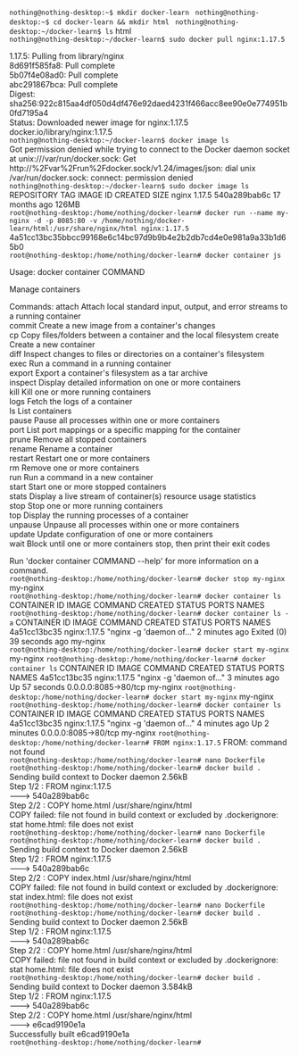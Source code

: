 ``` nothing@nothing-desktop:~$ mkdir docker-learn  ```
``` nothing@nothing-desktop:~$ cd docker-learn && mkdir html  ```
``` nothing@nothing-desktop:~/docker-learn$ ls ```
html  
``` nothing@nothing-desktop:~/docker-learn$ sudo docker pull nginx:1.17.5 ``` 
        
1.17.5: Pulling from library/nginx  
8d691f585fa8: Pull complete  
5b07f4e08ad0: Pull complete  
abc291867bca: Pull complete   
Digest: sha256:922c815aa4df050d4df476e92daed4231f466acc8ee90e0e774951b0fd7195a4  
Status: Downloaded newer image for nginx:1.17.5  
docker.io/library/nginx:1.17.5  
``` nothing@nothing-desktop:~/docker-learn$ docker image ls ```  
Got permission denied while trying to connect to the Docker daemon socket at unix:///var/run/docker.sock: Get http://%2Fvar%2Frun%2Fdocker.sock/v1.24/images/json: dial unix /var/run/docker.sock: connect: permission denied  
``` nothing@nothing-desktop:~/docker-learn$ sudo docker image ls ```
REPOSITORY   TAG       IMAGE ID       CREATED         SIZE
nginx        1.17.5    540a289bab6c   17 months ago   126MB  
``` root@nothing-desktop:/home/nothing/docker-learn# docker run --name my-nginx -d -p 8085:80 -v /home/nothing/docker-learn/html:/usr/share/nginx/html nginx:1.17.5  ```
4a51cc13bc35bbcc99168e6c14bc97d9b9b4e2b2db7cd4e0e981a9a33b1d65b0  
``` root@nothing-desktop:/home/nothing/docker-learn# docker container js ``` 

Usage:  docker container COMMAND  

Manage containers    

Commands:
  attach      Attach local standard input, output, and error streams to a running container  
  commit      Create a new image from a container's changes  
  cp          Copy files/folders between a container and the local filesystem 
  create      Create a new container  
  diff        Inspect changes to files or directories on a container's filesystem  
  exec        Run a command in a running container  
  export      Export a container's filesystem as a tar archive  
  inspect     Display detailed information on one or more containers  
  kill        Kill one or more running containers  
  logs        Fetch the logs of a container  
  ls          List containers  
  pause       Pause all processes within one or more containers  
  port        List port mappings or a specific mapping for the container  
  prune       Remove all stopped containers  
  rename      Rename a container  
  restart     Restart one or more containers  
  rm          Remove one or more containers  
  run         Run a command in a new container  
  start       Start one or more stopped containers  
  stats       Display a live stream of container(s) resource usage statistics  
  stop        Stop one or more running containers  
  top         Display the running processes of a container  
  unpause     Unpause all processes within one or more containers  
  update      Update configuration of one or more containers  
  wait        Block until one or more containers stop, then print their exit codes  

Run 'docker container COMMAND --help' for more information on a command.  
``` root@nothing-desktop:/home/nothing/docker-learn# docker stop my-nginx ```
my-nginx  
``` root@nothing-desktop:/home/nothing/docker-learn# docker container ls ```
CONTAINER ID   IMAGE     COMMAND   CREATED   STATUS    PORTS     NAMES  
``` root@nothing-desktop:/home/nothing/docker-learn# docker container ls -a ```
CONTAINER ID   IMAGE          COMMAND                  CREATED         STATUS                      PORTS     NAMES  
4a51cc13bc35   nginx:1.17.5   "nginx -g 'daemon of…"   2 minutes ago   Exited (0) 39 seconds ago             my-nginx  
``` root@nothing-desktop:/home/nothing/docker-learn# docker start my-nginx ```
my-nginx
``` root@nothing-desktop:/home/nothing/docker-learn# docker container ls ```
CONTAINER ID   IMAGE          COMMAND                  CREATED         STATUS          PORTS                  NAMES
4a51cc13bc35   nginx:1.17.5   "nginx -g 'daemon of…"   3 minutes ago   Up 57 seconds   0.0.0.0:8085->80/tcp   my-nginx
``` root@nothing-desktop:/home/nothing/docker-learn# docker start my-nginx ```
my-nginx
``` root@nothing-desktop:/home/nothing/docker-learn# docker container ls ```
CONTAINER ID   IMAGE          COMMAND                  CREATED         STATUS         PORTS                  NAMES
4a51cc13bc35   nginx:1.17.5   "nginx -g 'daemon of…"   4 minutes ago   Up 2 minutes   0.0.0.0:8085->80/tcp   my-nginx
``` root@nothing-desktop:/home/nothing/docker-learn# FROM nginx:1.17.5 ```
FROM: command not found  
``` root@nothing-desktop:/home/nothing/docker-learn# nano Dockerfile ```
``` root@nothing-desktop:/home/nothing/docker-learn# docker build . ```
Sending build context to Docker daemon   2.56kB  
Step 1/2 : FROM nginx:1.17.5  
 ---> 540a289bab6c  
Step 2/2 : COPY home.html /usr/share/nginx/html  
COPY failed: file not found in build context or excluded by .dockerignore: stat home.html: file does not exist  
``` root@nothing-desktop:/home/nothing/docker-learn# nano Dockerfile ```  
``` root@nothing-desktop:/home/nothing/docker-learn# docker build . ```  
Sending build context to Docker daemon   2.56kB  
Step 1/2 : FROM nginx:1.17.5  
 ---> 540a289bab6c  
Step 2/2 : COPY index.html /usr/share/nginx/html  
COPY failed: file not found in build context or excluded by .dockerignore: stat index.html: file does not exist  
``` root@nothing-desktop:/home/nothing/docker-learn# nano Dockerfile   ```  
``` root@nothing-desktop:/home/nothing/docker-learn# docker build .  ```  
Sending build context to Docker daemon   2.56kB  
Step 1/2 : FROM nginx:1.17.5  
 ---> 540a289bab6c  
Step 2/2 : COPY home.html /usr/share/nginx/html  
COPY failed: file not found in build context or excluded by .dockerignore: stat home.html: file does not exist  
``` root@nothing-desktop:/home/nothing/docker-learn# docker build . ```  
Sending build context to Docker daemon  3.584kB    
Step 1/2 : FROM nginx:1.17.5  
 ---> 540a289bab6c  
Step 2/2 : COPY home.html /usr/share/nginx/html  
 ---> e6cad9190e1a  
Successfully built e6cad9190e1a  
``` root@nothing-desktop:/home/nothing/docker-learn# ```  
